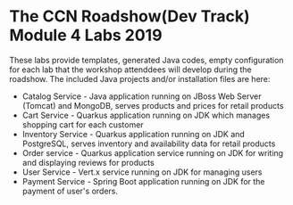 The CCN Roadshow(Dev Track) Module 4 Labs 2019
===
These labs provide templates, generated Java codes, empty configuration for each lab that the workshop attenddees will develop during the roadshow.
The included Java projects and/or installation files are here:

* Catalog Service - Java application running on JBoss Web Server (Tomcat) and MongoDB, serves products and prices for retail products
* Cart Service - Quarkus application running on JDK which manages shopping cart for each customer
* Inventory Service - Quarkus application running on JDK and PostgreSQL, serves inventory and availability data for retail products
* Order service  - Quarkus application service running on JDK for writing and displaying reviews for products
* User Service - Vert.x service running on JDK for managing users
* Payment Service  - Spring Boot application running on JDK for the payment of user's orders.